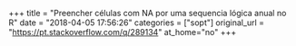 +++
title = "Preencher células com NA por uma sequencia lógica anual no R"
date = "2018-04-05 17:56:26"
categories = ["sopt"]
original_url = "https://pt.stackoverflow.com/q/289134"
at_home="no"
+++


